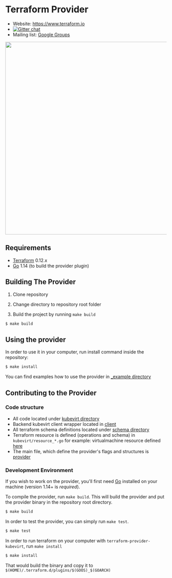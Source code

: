 # Terraform Provider

- Website: https://www.terraform.io
- [![Gitter chat](https://badges.gitter.im/hashicorp-terraform/Lobby.png)](https://gitter.im/hashicorp-terraform/Lobby)
- Mailing list: [Google Groups](http://groups.google.com/group/terraform-tool)

<img src="https://cdn.rawgit.com/hashicorp/terraform-website/master/content/source/assets/images/logo-hashicorp.svg" width="600px">


## Requirements


-	[Terraform](https://www.terraform.io/downloads.html) 0.12.x
-	[Go](https://golang.org/doc/install) 1.14 (to build the provider plugin)

## Building The Provider

1. Clone repository

2. Change directory to repository root folder

3. Build the project by running `make build`

```sh
$ make build
```

## Using the provider

In order to use it in your computer, run install command inside the repository:

```sh
$ make install
```

You can find examples how to use the provider in [_example directory](https://github.com/nirarg/terraform-provider-kubevirt/tree/master/_examples)

## Contributing to the Provider

### Code structure

* All code located under [kubevirt directory](https://github.com/nirarg/terraform-provider-kubevirt/tree/master/kubevirt)
* Backend kubevirt client wrapper located in [client](https://github.com/nirarg/terraform-provider-kubevirt/tree/master/kubevirt/client/client.go)
* All terraform schema definitions located under [schema directory](https://github.com/nirarg/terraform-provider-kubevirt/tree/master/kubevirt/schema)
* Terraform resource is defined (operations and schema) in `kubevirt/resource_*.go` for example: virtualmachine resource defined [here](https://github.com/nirarg/terraform-provider-kubevirt/tree/master/kubevirt/resource_virtualmachine.go)
* The main file, which define the provider's flags and structures is [provider](https://github.com/nirarg/terraform-provider-kubevirt/tree/master/kubevirt/provider.go)

### Development Environment

If you wish to work on the provider, you'll first need [Go](http://www.golang.org) installed on your machine (version 1.14+ is *required*).

To compile the provider, run `make build`. This will build the provider and put the provider binary in the repository root directory.

```sh
$ make build
```

In order to test the provider, you can simply run `make test`.

```sh
$ make test
```

In order to run terraform on your computer with `terraform-provider-kubevirt`, run `make install`

```sh
$ make install
```
That would build the binary and copy it to `$(HOME)/.terraform.d/plugins/$(GOOS)_$(GOARCH)`
